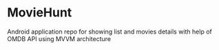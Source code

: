 # MovieHunt
Android application repo for showing list and movies details with help of OMDB API using MVVM architecture
